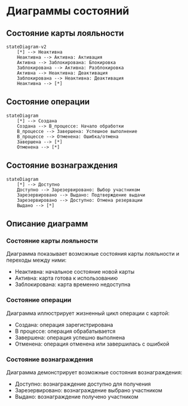 # Диаграммы состояний

## Состояние карты лояльности

```mermaid
stateDiagram-v2
    [*] --> Неактивна
    Неактивна --> Активна: Активация
    Активна --> Заблокирована: Блокировка
    Заблокирована --> Активна: Разблокировка
    Активна --> Неактивна: Деактивация
    Заблокирована --> Неактивна: Деактивация
    Неактивна --> [*]
```

## Состояние операции

```mermaid
stateDiagram
    [*] --> Создана
    Создана --> В_процессе: Начало обработки
    В_процессе --> Завершена: Успешное выполнение
    В_процессе --> Отменена: Ошибка/отмена
    Завершена --> [*]
    Отменена --> [*]
```

## Состояние вознаграждения

```mermaid
stateDiagram
    [*] --> Доступно
    Доступно --> Зарезервировано: Выбор участником
    Зарезервировано --> Выдано: Подтверждение выдачи
    Зарезервировано --> Доступно: Отмена резервации
    Выдано --> [*]
```

## Описание диаграмм

### Состояние карты лояльности
Диаграмма показывает возможные состояния карты лояльности и переходы между ними:
- Неактивна: начальное состояние новой карты
- Активна: карта готова к использованию
- Заблокирована: карта временно недоступна

### Состояние операции
Диаграмма иллюстрирует жизненный цикл операции с картой:
- Создана: операция зарегистрирована
- В процессе: операция обрабатывается
- Завершена: операция успешно выполнена
- Отменена: операция отменена или завершилась с ошибкой

### Состояние вознаграждения
Диаграмма демонстрирует возможные состояния вознаграждения:
- Доступно: вознаграждение доступно для получения
- Зарезервировано: вознаграждение выбрано участником
- Выдано: вознаграждение получено участником 